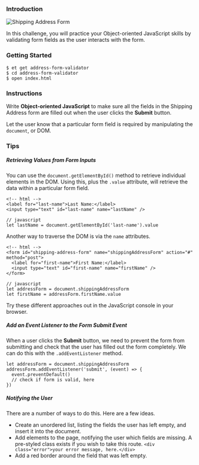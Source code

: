 ### Introduction

![Shipping Address Form](https://s3.amazonaws.com/horizon-production/images/shipping-address-form.png)

In this challenge, you will practice your Object-oriented JavaScript skills by validating form
fields as the user interacts with the form.

### Getting Started

```no-highlight
$ et get address-form-validator
$ cd address-form-validator
$ open index.html
```

### Instructions

Write **Object-oriented JavaScript** to make sure all the fields in the Shipping
Address form are filled out when the user clicks the **Submit** button.

Let the user know that a particular form field is required by manipulating the
`document`, or DOM.

### Tips

##### Retrieving Values from Form Inputs

You can use the `document.getElementById()` method to retrieve individual
elements in the DOM. Using this, plus the `.value` attribute, will retrieve the
data within a particular form field.

```no-highlight
<!-- html -->
<label for="last-name">Last Name:</label>
<input type="text" id="last-name" name="lastName" />

// javascript
let lastName = document.getElementById('last-name').value
```

Another way to traverse the DOM is via the `name` attributes.

```no-highlight
<!-- html -->
<form id="shipping-address-form" name="shippingAddressForm" action="#" method="post">
  <label for="first-name">First Name:</label>
  <input type="text" id="first-name" name="firstName" />
</form>

// javascript
let addressForm = document.shippingAddressForm
let firstName = addressForm.firstName.value
```

Try these different approaches out in the JavaScript console in your browser.

##### Add an Event Listener to the Form Submit Event

When a user clicks the **Submit** button, we need to prevent the form from
submitting and check that the user has filled out the form completely. We can
do this with the `.addEventListener` method.

```no-highlight
let addressForm = document.shippingAddressForm
addressForm.addEventListener('submit', (event) => {
  event.preventDefault()
  // check if form is valid, here
})
```

##### Notifying the User

There are a number of ways to do this. Here are a few ideas.

* Create an unordered list, listing the fields the user has left empty, and insert it into the document.
* Add elements to the page, notifying the user which fields are missing. A pre-styled class exists if you wish to take this route. `<div class="error">your error message, here.</div>`
* Add a red border around the field that was left empty.
